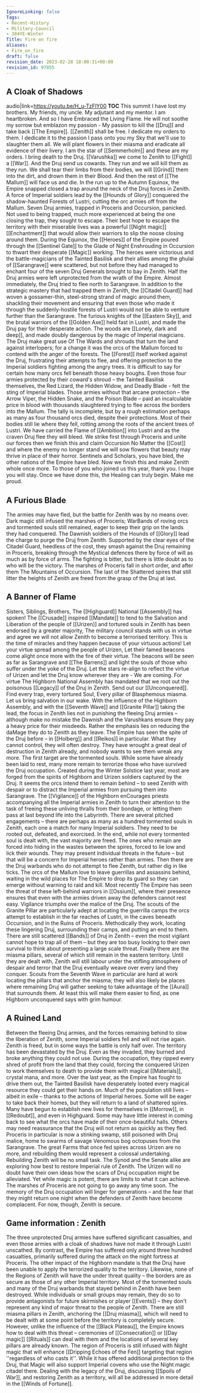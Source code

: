 ```yaml
---
IgnoreLinking: false
Tags:
- Recent-History
- Military-Council
- 384YE-Winter
Title: Fire on fire
aliases:
- Fire_on_fire
draft: false
revision_date: 2023-02-28 18:00:31+00:00
revision_id: 97855
---
```


## A Cloak of Shadows
audio|link=https://youtu.be/H_u-TzFlY00
__TOC__
This summit I have lost my brothers. My friends, my uncle. My adjutant and my mentor. I am heartbroken. And so I have Embraced the Living Flame. He will not soothe my sorrow but emblazon my passion - My passion to kill the [[Druj]] and take back [[The Empire]]. [[Zenith]] shall be free. I dedicate my orders to them. I dedicate it to the passion I pass onto you my Sky that we'll use to slaughter them all. We will plant flowers in their miasma and eradicate all evidence of their livery. I am the star of [[Semmerholm]] and these are my orders. I bring death to the Druj.
[[Varushka]] we come to Zenith to [[Fight]] a [[War]]. And the Druj send us cowards. They run and we will kill them as they run. We shall tear their limbs from their bodies, we will [[Grind]] them into the dirt, and drown them in their Blood. And then the rest of [[The Mallum]] will face us and die.
In the run up to the Autumn Equinox, the Empire snapped closed a trap around the neck of the Druj forces in Zenith. A force of Imperial soldiers lead by the [[Hounds of Glory]] conquered the shadow-haunted Forests of Lustri, cutting the orc armies off from the Mallum. Seven Druj armies, trapped in Proceris and Occursion, panicked. Not used to being trapped, much more experienced at being the one closing the trap, they sought to escape. Their best hope to escape the territory with their miserable lives was a powerful [[Night magic]] [[Enchantment]] that would allow their warriors to slip the noose closing around them. 
During the Equinox, the [[Heroes]] of the Empire poured through the [[Sentinel Gate]] to the Glade of Night Enshrouding in Occursion to thwart their desperate [[Magic]] working. The heroes were victorious and the battle-magicians of the Tainted Basilisk and their allies among the ghulai of [[Sarangrave]] were scattered, but not before they had managed to enchant four of the seven Druj Generals brought to bay in Zenith. Half the Druj armies were left unprotected from the wrath of the Empire.
Almost immediately, the Druj tried to flee north to Sarangrave. In addition to the strategic mastery that had trapped them in Zenith, the [[Citadel Guard]] had woven a gossamer-thin, steel-strong strand of magic around them, shackling their movement and ensuring that even those who made it through the suddenly-hostile forests of Lustri would not be able to venture further than the Sarangrave.
The furious knights of the [[Eastern Sky]], and the brutal warriors of the [[Golden Axe]] held fast in Lustri, and made the Druj pay for their desperate action. The woods are [[Lonely, dark and deep]], and made doubly dangerous by the magic of Imperial magicians. The Druj make great use Of The Wards and shrouds that turn the land against interlopers; for a change it was the orcs of the Mallum forced to contend with the anger of the forests. The [[Forest]] itself worked against the Druj, frustrating their attempts to flee, and offering protection to the Imperial soldiers fighting among the angry trees.
It is difficult to say for certain how many orcs fell beneath those heavy boughs. Even those four armies protected by their coward's shroud – the Tainted Basilisk themselves, the Red Lizard, the Hidden Widow, and Deadly Blade - felt the sting of Imperial blades. Those armies without that arcane protection – the Arrow Viper, the Hidden Snake, and the Poison Blade – paid an incalculable price in blood with thousands slaughtered trying to flee across the borders into the Mallum. The tally is incomplete, but by a rough estimation perhaps as many as four thousand orcs died, despite their protections. Most of their bodies still lie where they fell, rotting among the roots of the ancient trees of Lustri.
We have carried the Flame of [[Ambition]] into Lustri and as the craven Druj flee they will bleed. We strike first through Proceris and unite our forces then we finish this and claim Occursion No Matter the [[Cost]] and where the enemy no longer stand we will sow flowers that beauty may thrive in place of their horror.
Sentinels and Scholars, you have bled, the other nations of the Empire have bled. Now we finish this and make Zenith whole once more. To those of you who joined us this year, thank you. I hope you will stay. Once we have done this, the Healing can truly begin. Make me proud.
## A Furious Blade
The armies may have fled, but the battle for Zenith was by no means over. Dark magic still infused the marshes of Proceris; WarBands of roving orcs and tormented souls still remained, eager to keep their grip on the lands they had conquered.
The Dawnish soldiers of the Hounds of [[Glory]] lead the charge to purge the Druj from Zenith. Supported by the clear eyes of the Citadel Guard, heedless of the cost, they smash against the Druj remaining in Proceris, breaking through the Mystical defences there by force of will as much as by force of arms.
The fighting is bitter, but there is little doubt as to who will be the victory. The marshes of Proceris fall in short order, and after them The Mountains of Occursion. The last of the Shattered spires that still litter the heights of Zenith are freed from the grasp of the Druj at last.
## A Banner of Flame
Sisters, Siblings, Brothers, The [[Highguard]] National [[Assembly]] has spoken! The [[Crusade]] inspired [[Mandate]] to tend to the Salvation and Liberation of the people of [[Urizen]] and tortured souls in Zenith has been endorsed by a greater majority, The military council stands with us in virtue and agree we will not allow Zenith to become a terrorised territory. This is the time of miracles and they happen because of your virtuous actions! Let your virtue spread among the people of Urizen, Let their famed beacons come alight once more with the fire of their virtue. The beacons will be seen as far as Sarangrave and [[The Barrens]] and light the souls of those who suffer under the yoke of the Druj. Let the stars re-align to reflect the virtue of Urizen and let the Druj know wherever they are - We are coming. For virtue
The Highborn National Assembly has mandated that we root out the poisonous [[Legacy]] of the Druj in Zenith. Send out our [[Unconquered]]. Find every trap, every tortured Soul, Every pillar of Blasphemous miasma. Let us bring salvation in our wake.
With the influence of the Highborn Assembly, and with the [[Seventh Wave]] and [[Granite Pillar]] taking the lead, the focus in Zenith lies not in punishing the fleeing Druj armies – although make no mistake the Dawnish and the Varushkans ensure they pay a heavy price for their misdeeds. Rather the emphasis lies on reducing the daMage they do to Zenith as they leave.
The Empire has seen the spite of the Druj before – in [[Holberg]] and [[Reikos]] in particular. What they cannot control, they will often destroy. They have wrought a great deal of destruction in Zenith already, and nobody wants to see them wreak any more.
The first target are the tormented souls. While some have already been laid to rest, many more remain to terrorize those who have survived the Druj occupation. Created during the Winter Solstice last year, most are forged from the spirits of Highborn and Urizen soldiers captured by the Druj. It seems the orcs intend them to remain behind – to seed Zenith with despair or to distract the Imperial armies from pursuing them into Sarangrave.
The [[Vigilance]] of the Highborn enCourages priests accompanying all the Imperial armies in Zenith to turn their attention to the task of freeing these unliving thralls from their bondage, or letting them pass at last beyond life into the Labyrinth. There are several pitched engagements – there are perhaps as many as a hundred tormented souls in Zenith, each one a match for many Imperial soldiers. They need to be rooted out, defeated, and exorcised.
In the end, while not every tormented soul is dealt with, the vast majority are freed. The ones who remain are forced into hiding in the wastes between the spires, forced to lie low and lick their wounds. They may present individual threats in the future – but that will be a concern for Imperial heroes rather than armies.
Then there are the Druj warbands who do not attempt to flee Zenith, but rather dig in like ticks. The orcs of the Mallum love to leave guerrillas and assassins behind, waiting in the wild places for The Empire to drop its guard so they can emerge without warning to raid and kill. Most recently The Empire has seen the threat of these left-behind warriors in [[Ossium]], where their presence ensures that even with the armies driven away the defenders cannot rest easy.
Vigilance triumphs over the malice of the Druj. The scouts of the Granite Pillar are particularly adept at locating the guerrilla camps the orcs attempt to establish in the far reaches of Lustri, in the caves beneath Occursion, and in the Ruins of Proceris. Methodically they work, locating these lingering Druj, surrounding their camps, and putting an end to them. There are still scattered [[Bands]] of Druj in Zenith – even the most vigilant cannot hope to trap all of them – but they are too busy looking to their own survival to think about presenting a large scale threat.
Finally there are the miasma pillars, several of which still remain in the eastern territory. Until they are dealt with, Zenith will still labour under the stifling atmosphere of despair and terror that the Druj eventually weave over every land they conquer. Scouts from the Seventh Wave in particular are hard at work locating the pillars that anchor the miasma; they will also likely be places where remaining Druj will gather seeking to take advantage of the [[Aura]] that surrounds them. At least this will make them easier to find, as one Highborn unconquered says with grim humour.
## A Ruined Land
Between the fleeing Druj armies, and the forces remaining behind to slow the liberation of Zenith, some Imperial soldiers fell and will not rise again. Zenith is freed, but in some ways the battle is only half over. The territory has been devastated by the Druj. Even as they invaded, they burned and broke anything they could not use. During the occupation, they ripped every shred of profit from the land that they could, forcing the conquered Urizen to work themselves to death to provide them with magical [[Materials]], crystal mana, and more. Over the last year, as the Empire has fought to drive them out, the Tainted Basilisk have desperately looted every magical resource they could get their hands on.
Much of the population still lives – albeit in exile – thanks to the actions of Imperial heroes. Some will be eager to take back their homes, but they will return to a land of shattered spires. Many have begun to establish new lives for themselves in [[Morrow]], in [[Redoubt]], and even in Highguard. Some may have little interest in coming back to see what the orcs have made of their once-beautiful halls. Others may need reassurance that the Druj will not return as quickly as they fled.
Proceris in particular is now a stinking swamp, still poisoned with Druj malice, home to swarms of savage Venomous bog octopuses from the Sarangrave. The great Farms that once fed spires across Urizen are no more, and rebuilding them would represent a colossal undertaking. 
Rebuilding Zenith will be no small task. The Synod and the Senate alike are exploring how best to restore Imperial rule of Zenith. The Urizen will no doubt  have their own ideas how the scars of Druj occupation might be alleviated. Yet while magic is potent, there are limits to what it can achieve. The marshes of Proceris are not going to go away any time soon. The memory of the Druj occupation will linger  for generations – and the fear that they might return one night when the defenders of Zenith have become complacent.
For now, though, Zenith is secure.
## Game information : Zenith
The three unprotected Druj armies have suffered significant casualties, and even those armies with a cloak of shadows have not made it through Lustri unscathed. By contrast, the Empire has suffered only around three hundred casualties, primarily suffered during the attack on the night fortress at Proceris.
The other impact of the Highborn mandate is that the Druj have been unable to apply the terrorized quality to the territory. Likewise, none of the Regions of Zenith will have the under threat quality – the borders are as secure as those of any other Imperial territory.  Most of the tormented souls and many of the Druj warbands that stayed behind in Zenith have been destroyed. While individuals or small groups may remain, they do so to provide antagonists for future skirmishes or player [[Events]] – they don't represent any kind of major threat to the people of Zenith.
There are still miasma pillars in Zenith, anchoring the [[Druj miasma]], which will need to be dealt with at some point before the territory is completely secure. However, unlike the influence of the [[Black Plateau]], the Empire knows how to deal with this threat – ceremonies of [[Consecration]] or [[Day magic]] [[Rituals]] can deal with them and the locations of several key pillars are already known. 
The region of Proceris is still infused with Night magic that will enhance [[Dripping Echoes of the Fen]] targeting that region ''regardless of who casts it''. While it has offered additional protection to the Druj, that Magic will also support Imperial covens who use the Night magic citadel there.
Dealing with the legacy of the Druj, discussing [[Spoils of War]], and restoring Zenith as a territory, will all be addressed in more detail in the [[Winds of Fortune]].